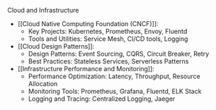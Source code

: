 Cloud and Infrastructure

- [[Cloud Native Computing Foundation (CNCF)]]:
    - Key Projects: Kubernetes, Prometheus, Envoy, Fluentd
    - Tools and Utilities: Service Mesh, CI/CD tools, Logging
- [[Cloud Design Patterns]]:
    - Design Patterns: Event Sourcing, CQRS, Circuit Breaker, Retry
    - Best Practices: Stateless Services, Serverless Patterns
- [[Infrastructure Performance and Monitoring]]:
    - Performance Optimization: Latency, Throughput, Resource Allocation
    - Monitoring Tools: Prometheus, Grafana, Fluentd, ELK Stack
    - Logging and Tracing: Centralized Logging, Jaeger